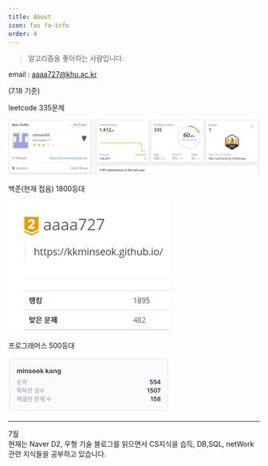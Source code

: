 ```yaml
---
title: About
icon: fas fa-info
order: 4
---
```



> 알고리즘을 좋아하는 사람입니다.

email : aaaa727@khu.ac.kr  

(7.18 기준)

leetcode 335문제

!["image error"](/assets/img/sample/0718leetcode.JPG)  

백준(현재 접음) 1800등대

!["image error"](/assets/img/sample/0718baekjoon.JPG)  

프로그래머스 500등대

!["image error"](/assets/img/sample/0718programmers.JPG)

----

7월  
현재는 Naver D2, 우형 기술 블로그를 읽으면서 CS지식을 습득, DB,SQL, netWork관련 지식들을 공부하고 있습니다.

